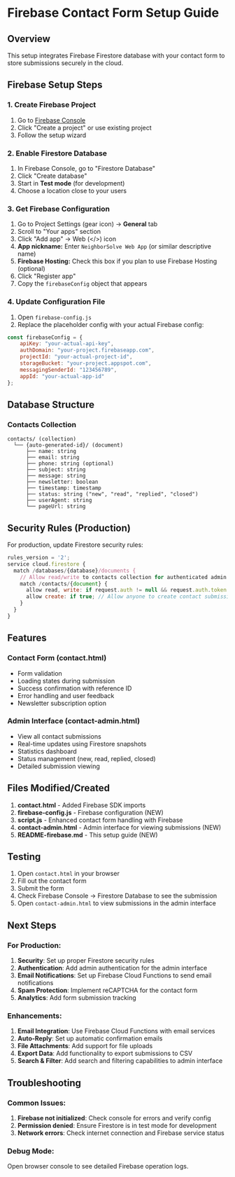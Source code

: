 # Firebase Contact Form Setup Guide

## Overview
This setup integrates Firebase Firestore database with your contact form to store submissions securely in the cloud.

## Firebase Setup Steps

### 1. Create Firebase Project
1. Go to [Firebase Console](https://console.firebase.google.com/)
2. Click "Create a project" or use existing project
3. Follow the setup wizard

### 2. Enable Firestore Database
1. In Firebase Console, go to "Firestore Database"
2. Click "Create database"
3. Start in **Test mode** (for development)
4. Choose a location close to your users

### 3. Get Firebase Configuration
1. Go to Project Settings (gear icon) → **General** tab
2. Scroll to "Your apps" section
3. Click "Add app" → Web (</>) icon
4. **App nickname:** Enter `NeighborSolve Web App` (or similar descriptive name)
5. **Firebase Hosting:** Check this box if you plan to use Firebase Hosting (optional)
6. Click "Register app"
7. Copy the `firebaseConfig` object that appears

### 4. Update Configuration File
1. Open `firebase-config.js`
2. Replace the placeholder config with your actual Firebase config:

```javascript
const firebaseConfig = {
    apiKey: "your-actual-api-key",
    authDomain: "your-project.firebaseapp.com",
    projectId: "your-actual-project-id",
    storageBucket: "your-project.appspot.com",
    messagingSenderId: "123456789",
    appId: "your-actual-app-id"
};
```

## Database Structure

### Contacts Collection
```
contacts/ (collection)
  └── {auto-generated-id}/ (document)
      ├── name: string
      ├── email: string
      ├── phone: string (optional)
      ├── subject: string
      ├── message: string
      ├── newsletter: boolean
      ├── timestamp: timestamp
      ├── status: string ("new", "read", "replied", "closed")
      ├── userAgent: string
      └── pageUrl: string
```

## Security Rules (Production)

For production, update Firestore security rules:

```javascript
rules_version = '2';
service cloud.firestore {
  match /databases/{database}/documents {
    // Allow read/write to contacts collection for authenticated admin users
    match /contacts/{document} {
      allow read, write: if request.auth != null && request.auth.token.admin == true;
      allow create: if true; // Allow anyone to create contact submissions
    }
  }
}
```

## Features

### Contact Form (contact.html)
- Form validation
- Loading states during submission
- Success confirmation with reference ID
- Error handling and user feedback
- Newsletter subscription option

### Admin Interface (contact-admin.html)
- View all contact submissions
- Real-time updates using Firestore snapshots
- Statistics dashboard
- Status management (new, read, replied, closed)
- Detailed submission viewing

## Files Modified/Created

1. **contact.html** - Added Firebase SDK imports
2. **firebase-config.js** - Firebase configuration (NEW)
3. **script.js** - Enhanced contact form handling with Firebase
4. **contact-admin.html** - Admin interface for viewing submissions (NEW)
5. **README-firebase.md** - This setup guide (NEW)

## Testing

1. Open `contact.html` in your browser
2. Fill out the contact form
3. Submit the form
4. Check Firebase Console → Firestore Database to see the submission
5. Open `contact-admin.html` to view submissions in the admin interface

## Next Steps

### For Production:
1. **Security**: Set up proper Firestore security rules
2. **Authentication**: Add admin authentication for the admin interface
3. **Email Notifications**: Set up Firebase Cloud Functions to send email notifications
4. **Spam Protection**: Implement reCAPTCHA for the contact form
5. **Analytics**: Add form submission tracking

### Enhancements:
1. **Email Integration**: Use Firebase Cloud Functions with email services
2. **Auto-Reply**: Set up automatic confirmation emails
3. **File Attachments**: Add support for file uploads
4. **Export Data**: Add functionality to export submissions to CSV
5. **Search & Filter**: Add search and filtering capabilities to admin interface

## Troubleshooting

### Common Issues:
1. **Firebase not initialized**: Check console for errors and verify config
2. **Permission denied**: Ensure Firestore is in test mode for development
3. **Network errors**: Check internet connection and Firebase service status

### Debug Mode:
Open browser console to see detailed Firebase operation logs.